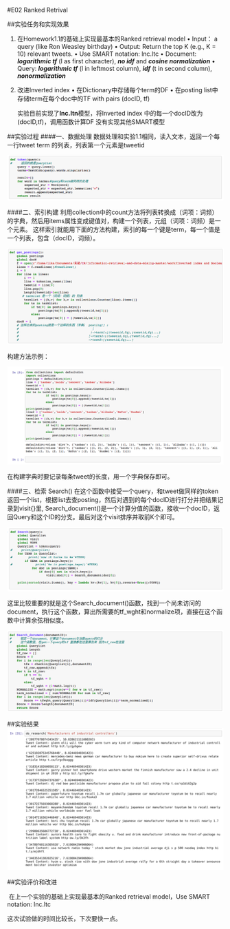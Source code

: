 #E02 Ranked Retrival

##实验任务和实现效果
1. 在Homework1.1的基础上实现最基本的Ranked retrieval model
	• Input： a query (like Ron Weasley birthday)
	• Output: Return the top K (e.g., K = 10) relevant tweets.
	• Use SMART notation: lnc.ltc
	• Document: ***logarithmic tf*** (l as first character), _**no idf**_  and _**cosine normalization**_
	• Query: _**logarithmic tf**_  (l in leftmost column), _**idf**_ (t in second column), _**nonormalization**_
2. 改进Inverted index
	• 在Dictionary中存储每个term的DF
	• 在posting list中存储term在每个doc中的TF with pairs (docID, tf)

	实验目前实现了**lnc.ltn**模型，将Inverted index 中的每一个docID改为(docID,tf)，调用函数计算DF 没有实现其他SMART模型

##实验过程
####一、数据处理
​	数据处理和实验1.1相同，读入文本，返回一个每一行tweet term 的列表，列表第一个元素是tweetid

![[数据处理]](https://github.com/liks144/irGit/blob/master/E02/img/Screen%20Shot%202019-10-22%20at%2015.45.20.png)

####二、索引构建
​	利用collection中的count方法将列表转换成（词项：词频）的字典，然后用items属性变成键值对，构建一个列表，元组（词项：词频）是一个元素。
这样索引就能用下面的方法构建，索引的每一个键是term，每一个值是一个列表，包含（docID，词频）。

![索引构建](https://github.com/liks144/irGit/blob/master/E02/img/Screen%20Shot%202019-10-22%20at%2015.56.47.png)

构建方法示例：

![[索引构建]](https://github.com/liks144/irGit/blob/master/E02/img/Screen%20Shot%202019-10-22%20at%2015.05.27.png)

在构建字典时要记录每条tweet的长度，用一个字典保存即可。

####三、检索 Search()
​	在这个函数中接受一个query，和tweet做同样的token返回一个list，根据list去查posting，然后对遇到的每个docID进行打分并把结果记录到visit\{\}里, Search_document()是一个计算分值的函数，接收一个docID，返回Query和这个ID的分支。最后对这个visit排序并取前K个即可。

![[Search]](https://github.com/liks144/irGit/blob/master/E02/img/Screen%20Shot%202019-10-22%20at%2016.20.11.png)

​	这里比较重要的就是这个Search_document()函数，找到一个尚未访问的document，执行这个函数，算出所需要的tf_wght和normalize项，直接在这个函数中计算余弦相似度。

![[re\_doc]](https://github.com/liks144/irGit/blob/master/E02/img/Screen%20Shot%202019-10-22%20at%2015.56.37.png)

##实验结果
![实验结果](https://github.com/liks144/irGit/blob/master/E02/img/2019-10-24%2021-17-47屏幕截图.png)

##实验评价和改进

​	在上一个实验的基础上实现最基本的Ranked retrieval model，Use SMART notation: lnc.ltc

这次试验做的时间比较长，下次要快一点。